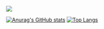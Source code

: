 <a href="https://hits.seeyoufarm.com"><img src="https://hits.seeyoufarm.com/api/count/incr/badge.svg?url=https%3A%2F%2Fgithub.com%2FcodingbyTaekong%2Fhit-counter&count_bg=%231172A8&title_bg=%2392C7E3&icon=googlekeep.svg&icon_color=%23C4C4C4&title=hits&edge_flat=false"/></a>

[![Anurag's GitHub stats](https://github-readme-stats.vercel.app/api?username=codingbyTaekong)](https://github.com/anuraghazra/github-readme-stats) [![Top Langs](https://github-readme-stats.vercel.app/api/top-langs/?username=codingbyTaekong&layout=compact)](https://github.com/anuraghazra/github-readme-stats)


